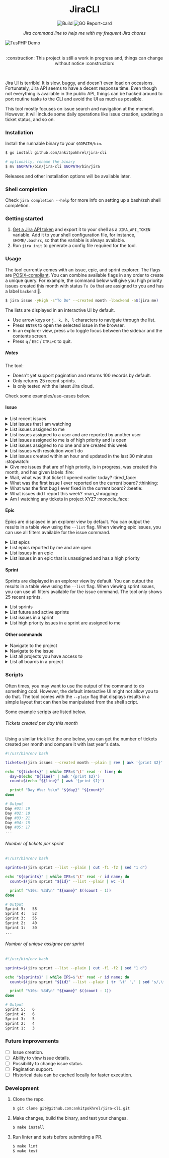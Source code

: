 <h1 align="center">JiraCLI</h1>

<div>
    <p align="center">
        <img alt="Build" src="https://img.shields.io/github/workflow/status/ankitpokhrel/jira-cli/build?style=flat-square" />
        <img alt="GO Report-card" src="https://goreportcard.com/badge/github.com/ankitpokhrel/jira-cli?style=flat-square" />
    </p>
    <p align="center">
        <i>Jira command line to help me with my frequent Jira chores</i>
    </p>
    <img align="center" alt="TusPHP Demo" src=".github/assets/demo.gif" /><br/><br/>
    <p align="center">:construction: This project is still a work in progress and, things can change without notice :construction:</p><br/>
</div>

Jira UI is terrible! It is slow, buggy, and doesn't even load on occasions. Fortunately, Jira API seems to have a decent response time.
Even though not everything is available in the public API, things can be hacked around to port routine tasks to the CLI and avoid
the UI as much as possible.

This tool mostly focuses on issue search and navigation at the moment. However, it will include some daily operations like issue creation,
updating a ticket status, and so on.

### Installation
Install the runnable binary to your `$GOPATH/bin`.

```sh
$ go install github.com/ankitpokhrel/jira-cli

# optionally, rename the binary
$ mv $GOPATH/bin/jira-cli $GOPATH/bin/jira
```

Releases and other installation options will be available later.

### Shell completion
Check `jira completion --help` for more info on setting up a bash/zsh shell completion. 

### Getting started
1. [Get a Jira API token](https://id.atlassian.com/manage-profile/security/api-tokens) and export it to your shell as a `JIRA_API_TOKEN` variable.
    Add it to your shell configuration file, for instance, `$HOME/.bashrc`, so that the variable is always available.
2. Run `jira init` to generate a config file required for the tool.

### Usage
The tool currently comes with an issue, epic, and sprint explorer. The flags are [POSIX-compliant](https://www.gnu.org/software/libc/manual/html_node/Argument-Syntax.html).
You can combine available flags in any order to create a unique query. For example, the command below will give you high priority issues created this month
with status `To Do` that are assigned to you and has a label `backend` :exploding_head:.
```sh
$ jira issue -yHigh -s"To Do" --created month -lbackend -a$(jira me)
```

The lists are displayed in an interactive UI by default. 
- Use arrow keys or `j, k, h, l` characters to navigate through the list. 
- Press `ENTER` to open the selected issue in the browser.
- In an explorer view, press `w` to toggle focus between the sidebar and the contents screen.
- Press `q` / `ESC` / `CTRL+C` to quit.

##### Notes
The tool:
- Doesn't yet support pagination and returns 100 records by default.
- Only returns 25 recent sprints. 
- Is only tested with the latest Jira cloud. 

Check some examples/use-cases below.

#### Issue

<details><summary>List recent issues</summary>

```
$ jira issue
```
</details>

<details><summary>List issues that I am watching</summary>

```sh
$ jira issue -w
```
</details>

<details><summary>List issues assigned to me</summary>

```sh
$ jira issue -a$(jira me)
```
</details>

<details><summary>List issues assigned to a user and are reported by another user</summary>

```sh
$ jira issue -a"User A" -r"User B"
```
</details>

<details><summary>List issues assigned to me is of high priority and is open</summary>

```sh
$ jira issue -a$(jira me) -yHigh -sopen
```
</details>

<details><summary>List issues assigned to no one and are created this week</summary>

```sh
$ jira issue -ax --created week
```
</details>

<details><summary>List issues with resolution won't do</summary>

```sh
$ jira issue -R"Won't do"
```
</details>

<details><summary>List issues created within an hour and updated in the last 30 minutes :stopwatch:</summary>

```sh
$ jira issue --created -1h --updated -30m
```
</details>

<details><summary>Give me issues that are of high priority, is in progress, was created this month, and has given labels :fire:</summary>

```sh
$ jira issue -yHigh -s"In Progress" --created month -lbackend -l"high prio"
```
</details>

<details><summary>Wait, what was that ticket I opened earlier today? :tired_face:</summary>

 ```sh
 $ jira issue --history
 ```
</details>

<details><summary>What was the first issue I ever reported on the current board? :thinking:</summary>

```sh
$ jira issue -r$(jira me) --reverse
```
</details>

<details><summary>What was the first bug I ever fixed in the current board? :beetle:</summary>

```sh
$ jira issue -a$(jira me) -tBug sDone -rFixed --reverse
```
</details>

<details><summary>What issues did I report this week? :man_shrugging:</summary>

```sh
$ jira issue -r$(jira me) --created week
```
</details>

<details><summary>Am I watching any tickets in project XYZ? :monocle_face:</summary>

```sh
$ jira issue -w -pXYZ
```
</details>

#### Epic

Epics are displayed in an explorer view by default. You can output the results in a table view using the `--list` flag.
When viewing epic issues, you can use all filters available for the issue command.

<details><summary>List epics</summary>

```sh
$ jira epic

// or, in a list view
$ jira epic --list
```
</details>

<details><summary>List epics reported by me and are open</summary>

```sh
$ jira epic -r$(jira me) -sOpen
```
</details>

<details><summary>List issues in an epic</summary>

```sh
$ jira epic KEY-1

// list all issue in an epic KEY-1 that is unassigned and has a high priority
$ jira epic KEY-1 -ax -yHigh
```
</details>

<details><summary>List issues in an epic that is unassigned and has a high priority</summary>

```sh
$ jira epic KEY-1 -ax -yHigh
```
</details>

#### Sprint

Sprints are displayed in an explorer view by default. You can output the results in a table view using the `--list` flag.
When viewing sprint issues, you can use all filters available for the issue command. The tool only shows 25 recent sprints.

<details><summary>List sprints</summary>

```sh
$ jira sprint

// or, in a list view
$ jira sprint --list
```
</details>

<details><summary>List future and active sprints</summary>

```sh
$ jira sprint --state future,active
```
</details>

<details><summary>List issues in a sprint</summary>

```sh
// you can get sprint id with `jira sprint` or `jira sprint --list`
$ jira sprint SPRINT_ID
```
</details>

<details><summary>List high priority issues in a sprint are assigned to me</summary>

```sh
$ jira sprint SPRINT_ID -yHigh -a$(jira me)
```
</details>

#### Other commands

<details><summary>Navigate to the project</summary>

```sh
$ jira open
```
</details>

<details><summary>Navigate to the issue</summary>

```sh
$ jira open KEY-1
```
</details>

<details><summary>List all projects you have access to</summary>

```sh
$ jira project
```
</details>

<details><summary>List all boards in a project</summary>

```sh
$ jira board
```
</details>

### Scripts

Often times, you may want to use the output of the command to do something cool. However, the default interactive UI might not allow you to do that.
The tool comes with the `--plain` flag that displays results in a simple layout that can then be manipulated from the shell script.    

Some example scripts are listed below.

###### Tickets created per day this month

Using a similar trick like the one below, you can get the number of tickets created per month and compare it with last year's data.

```bash
#!/usr/bin/env bash

tickets=$(jira issues --created month --plain | rev | awk '{print $2}' | rev | sed "1 d" | awk -F'-' '{print $3}' | sort -n | uniq -c)

echo "${tickets}" | while IFS=$'\t' read -r line; do
  day=$(echo "${line}" | awk '{print $2}')
  count=$(echo "${line}" | awk '{print $1}')

  printf "Day #%s: %s\n" "${day}" "${count}"
done

# Output
Day #01: 19
Day #02: 10
Day #03: 21
Day #04: 15
Day #05: 17
...
```

###### Number of tickets per sprint

```bash
#!/usr/bin/env bash

sprints=$(jira sprint --list --plain | cut -f1 -f2 | sed "1 d")

echo "${sprints}" | while IFS=$'\t' read -r id name; do
  count=$(jira sprint "${id}" --list --plain | wc -l)

  printf "%10s: %3d\n" "${name}" $((count - 1))
done

# Output
Sprint 5:   58
Sprint 4:   52
Sprint 3:   55
Sprint 2:   40
Sprint 1:   30
...
```

###### Number of unique assignee per sprint

```bash
#!/usr/bin/env bash

sprints=$(jira sprint --list --plain | cut -f1 -f2 | sed "1 d")

echo "${sprints}" | while IFS=$'\t' read -r id name; do
  count=$(jira sprint "${id}" --list --plain | tr '\t' ',' | sed 's/,\{2,\}/,/g' | cut -d',' -f4 | sed "1 d" | sort -n | uniq | wc -l)

  printf "%10s: %3d\n" "${name}" $((count - 1))
done

# Output
Sprint 5:   6
Sprint 4:   6
Sprint 3:   5
Sprint 2:   4
Sprint 1:   3
```

### Future improvements
- [ ] Issue creation.
- [ ] Ability to view issue details.
- [ ] Possibility to change issue status.
- [ ] Pagination support.
- [ ] Historical data can be cached locally for faster execution.

### Development
1. Clone the repo.
   ```sh
   $ git clone git@github.com:ankitpokhrel/jira-cli.git
   ```

2. Make changes, build the binary, and test your changes.
   ```sh
   $ make install
   ```   

3. Run linter and tests before submitting a PR.
   ```sh
   $ make lint
   $ make test
   ```
